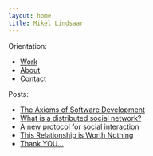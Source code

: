 ```yaml
---
layout: home
title: Mikel Lindsaar
---
```


Orientation:

* [Work](/work)
* [About](/about)
* [Contact](/contact)

Posts:

* [The Axioms of Software Development](/posts/2021-03-06-The-Axioms-of-Software-Development)
* [What is a distributed social network?](/posts/2010-09-17-what-is-a-distributed-social-network)
* [A new protocol for social interaction ](/posts/2010-09-18-a-new-protocol-for-social-interaction)
* [This Relationship is Worth Nothing](/posts/2010-06-13-this-relationship-is-worth-nothing)
* [Thank YOU...](/posts/2010-06-11-thank-YOU)


